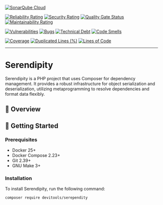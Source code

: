 [![SonarQube Cloud](https://sonarcloud.io/images/project_badges/sonarcloud-highlight.svg)](https://sonarcloud.io/summary/new_code?id=devitools_serendipity)

[![Reliability Rating](https://sonarcloud.io/api/project_badges/measure?project=devitools_serendipity&metric=reliability_rating)](https://sonarcloud.io/summary/new_code?id=devitools_serendipity)
[![Security Rating](https://sonarcloud.io/api/project_badges/measure?project=devitools_serendipity&metric=security_rating)](https://sonarcloud.io/summary/new_code?id=devitools_serendipity)
[![Quality Gate Status](https://sonarcloud.io/api/project_badges/measure?project=devitools_serendipity&metric=alert_status)](https://sonarcloud.io/summary/new_code?id=devitools_serendipity)
[![Maintainability Rating](https://sonarcloud.io/api/project_badges/measure?project=devitools_serendipity&metric=sqale_rating)](https://sonarcloud.io/summary/new_code?id=devitools_serendipity)

[![Vulnerabilities](https://sonarcloud.io/api/project_badges/measure?project=devitools_serendipity&metric=vulnerabilities)](https://sonarcloud.io/summary/new_code?id=devitools_serendipity)
[![Bugs](https://sonarcloud.io/api/project_badges/measure?project=devitools_serendipity&metric=bugs)](https://sonarcloud.io/summary/new_code?id=devitools_serendipity)
[![Technical Debt](https://sonarcloud.io/api/project_badges/measure?project=devitools_serendipity&metric=sqale_index)](https://sonarcloud.io/summary/new_code?id=devitools_serendipity)
[![Code Smells](https://sonarcloud.io/api/project_badges/measure?project=devitools_serendipity&metric=code_smells)](https://sonarcloud.io/summary/new_code?id=devitools_serendipity)

[![Coverage](https://sonarcloud.io/api/project_badges/measure?project=devitools_serendipity&metric=coverage)](https://sonarcloud.io/summary/new_code?id=devitools_serendipity)
[![Duplicated Lines (%)](https://sonarcloud.io/api/project_badges/measure?project=devitools_serendipity&metric=duplicated_lines_density)](https://sonarcloud.io/summary/new_code?id=devitools_serendipity)
[![Lines of Code](https://sonarcloud.io/api/project_badges/measure?project=devitools_serendipity&metric=ncloc)](https://sonarcloud.io/summary/new_code?id=devitools_serendipity)

---

# Serendipity

Serendipity is a PHP project that uses Composer for dependency management. It provides a robust infrastructure for
object serialization and deserialization, utilizing metaprogramming to resolve dependencies and format data flexibly.

## 🍿 Overview

## 🚀 Getting Started

### Prerequisites

- Docker 25+
- Docker Compose 2.23+
- Git 2.39+
- GNU Make 3+

### Installation

To install Serendipity, run the following command:

```bash
composer require devitools/serependity
```
